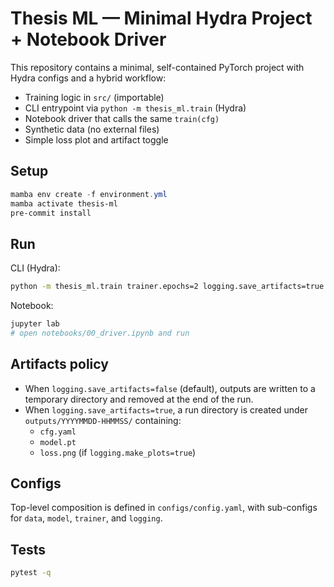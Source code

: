 ﻿# Thesis ML — Minimal Hydra Project + Notebook Driver

This repository contains a minimal, self-contained PyTorch project with Hydra configs and a hybrid workflow:

- Training logic in `src/` (importable)
- CLI entrypoint via `python -m thesis_ml.train` (Hydra)
- Notebook driver that calls the same `train(cfg)`
- Synthetic data (no external files)
- Simple loss plot and artifact toggle

## Setup
```powershell
mamba env create -f environment.yml
mamba activate thesis-ml
pre-commit install
```

## Run
CLI (Hydra):
```bash
python -m thesis_ml.train trainer.epochs=2 logging.save_artifacts=true
```

Notebook:
```bash
jupyter lab
# open notebooks/00_driver.ipynb and run
```

## Artifacts policy
- When `logging.save_artifacts=false` (default), outputs are written to a temporary directory and removed at the end of the run.
- When `logging.save_artifacts=true`, a run directory is created under `outputs/YYYYMMDD-HHMMSS/` containing:
  - `cfg.yaml`
  - `model.pt`
  - `loss.png` (if `logging.make_plots=true`)

## Configs
Top-level composition is defined in `configs/config.yaml`, with sub-configs for `data`, `model`, `trainer`, and `logging`.

## Tests
```bash
pytest -q
```
